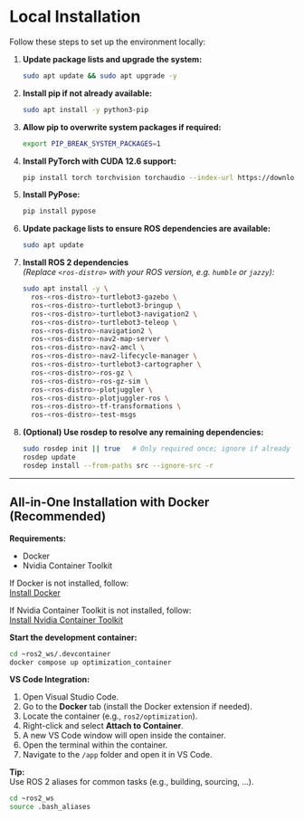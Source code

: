 # Local Installation

Follow these steps to set up the environment locally:

1. **Update package lists and upgrade the system:**
    ```sh
    sudo apt update && sudo apt upgrade -y
    ```

2. **Install pip if not already available:**
    ```sh
    sudo apt install -y python3-pip
    ```

3. **Allow pip to overwrite system packages if required:**
    ```sh
    export PIP_BREAK_SYSTEM_PACKAGES=1
    ```

4. **Install PyTorch with CUDA 12.6 support:**
    ```sh
    pip install torch torchvision torchaudio --index-url https://download.pytorch.org/whl/cu126
    ```

5. **Install PyPose:**
    ```sh
    pip install pypose
    ```

6. **Update package lists to ensure ROS dependencies are available:**
    ```sh
    sudo apt update
    ```

7. **Install ROS 2 dependencies**  
   *(Replace `<ros-distro>` with your ROS version, e.g. `humble` or `jazzy`):*
    ```sh
    sudo apt install -y \
      ros-<ros-distro>-turtlebot3-gazebo \
      ros-<ros-distro>-turtlebot3-bringup \
      ros-<ros-distro>-turtlebot3-navigation2 \
      ros-<ros-distro>-turtlebot3-teleop \
      ros-<ros-distro>-navigation2 \
      ros-<ros-distro>-nav2-map-server \
      ros-<ros-distro>-nav2-amcl \
      ros-<ros-distro>-nav2-lifecycle-manager \
      ros-<ros-distro>-turtlebot3-cartographer \
      ros-<ros-distro>-ros-gz \
      ros-<ros-distro>-ros-gz-sim \
      ros-<ros-distro>-plotjuggler \
      ros-<ros-distro>-plotjuggler-ros \
      ros-<ros-distro>-tf-transformations \
      ros-<ros-distro>-test-msgs
    ```

8. **(Optional) Use rosdep to resolve any remaining dependencies:**
    ```sh
    sudo rosdep init || true   # Only required once; ignore if already initialized
    rosdep update
    rosdep install --from-paths src --ignore-src -r
    ```

---

## All-in-One Installation with Docker (Recommended)

**Requirements:**
- Docker
- Nvidia Container Toolkit

If Docker is not installed, follow:  
[Install Docker](docker_install.md)

If Nvidia Container Toolkit is not installed, follow:  
[Install Nvidia Container Toolkit](nvidia_container_toolkit_install.md)

**Start the development container:**
```sh
cd ~ros2_ws/.devcontainer
docker compose up optimization_container
```

**VS Code Integration:**
1. Open Visual Studio Code.
2. Go to the **Docker** tab (install the Docker extension if needed).
3. Locate the container (e.g., `ros2/optimization`).
4. Right-click and select **Attach to Container**.
5. A new VS Code window will open inside the container.
6. Open the terminal within the container.
7. Navigate to the `/app` folder and open it in VS Code.

**Tip:**  
Use ROS 2 aliases for common tasks (e.g., building, sourcing, ...).
```sh
cd ~ros2_ws
source .bash_aliases
```